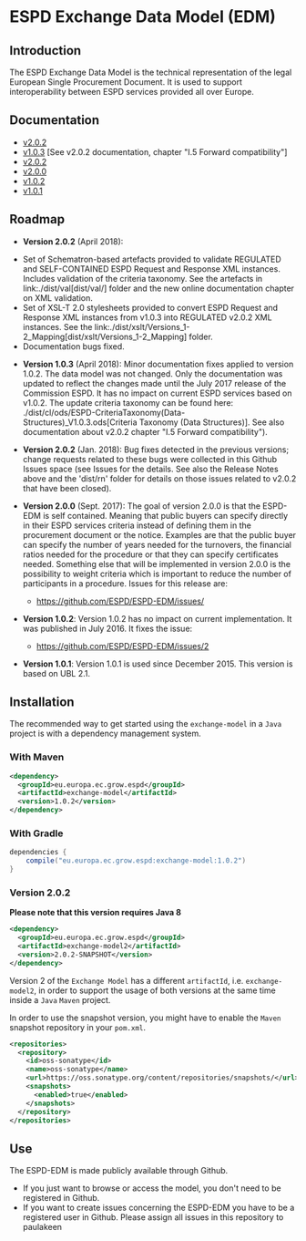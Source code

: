 # ESPD Exchange Data Model (EDM)

## Introduction

The ESPD Exchange Data Model is the technical representation of the legal European Single Procurement Document. It is used to support interoperability between ESPD services provided all over Europe.

## Documentation

* [v2.0.2](https://espd.github.io/ESPD-EDM/v2.0.2/)
* [v1.0.3](https://espd.github.io/ESPD-EDM/v2.0.2/) [See v2.0.2 documentation, chapter "I.5 Forward compatibility"]
* [v2.0.2](https://espd.github.io/ESPD-EDM/v2.0.2/)
* [v2.0.0](https://espd.github.io/ESPD-EDM/v2.0.0/)
* [v1.0.2](https://espd.github.io/ESPD-EDM/v1.0.2/)
* [v1.0.1](https://github.com/ESPD/ESPD-EDM/blob/1.0.1/docs/src/main/asciidoc/index.adoc)

## Roadmap

* **Version 2.0.2** (April 2018): 
- Set of Schematron-based artefacts provided to validate REGULATED and SELF-CONTAINED ESPD Request and Response XML instances. Includes validation of the criteria taxonomy. See the artefacts in link:./dist/val[dist/val/] folder and the new online documentation chapter on XML validation.
- Set of XSL-T 2.0 stylesheets provided to convert ESPD Request and Response XML instances from v1.0.3 into REGULATED v2.0.2 XML instances. See the link:./dist/xslt/Versions_1-2_Mapping[dist/xslt/Versions_1-2_Mapping] folder.
- Documentation bugs fixed.

* **Version 1.0.3** (April 2018): Minor documentation fixes applied to version 1.0.2. The data model was not changed.  Only the documentation was updated to reflect the changes made until the July 2017 release of the Commission ESPD. It has no impact on current ESPD services based on v1.0.2. The update criteria taxonomy can be found here: ./dist/cl/ods/ESPD-CriteriaTaxonomy(Data-Structures)_V1.0.3.ods[Criteria Taxonomy (Data Structures)]. See also documentation about v2.0.2 chapter "I.5 Forward compatibility").

* **Version 2.0.2** (Jan. 2018): Bug fixes detected in the previous versions; change requests related to these bugs were collected in this Github Issues space (see Issues for the details. See also the Release Notes above and the 'dist/rn' folder for details on those issues related to v2.0.2 that have been closed). 

* **Version 2.0.0** (Sept. 2017): The goal of version 2.0.0 is that the ESPD-EDM is self contained. Meaning that public buyers can specify directly in their ESPD services criteria instead of defining them in the procurement document or the notice. Examples are that the public buyer can specify the number of years needed for the turnovers, the financial ratios needed for the procedure or that they can specify certificates needed. Something else that will be implemented in version 2.0.0 is the possibility to weight criteria which is important to reduce the number of participants in a procedure. Issues for this release are:
  * https://github.com/ESPD/ESPD-EDM/issues/

* **Version 1.0.2**: Version 1.0.2 has no impact on current implementation. It was published in July 2016. It fixes the issue: 
  * https://github.com/ESPD/ESPD-EDM/issues/2
  
* **Version 1.0.1**: Version 1.0.1 is used since December 2015. This version is based on UBL 2.1.

## Installation

The recommended way to get started using the `exchange-model` in a `Java` project is with a dependency management system.

### With Maven

```xml
<dependency>
  <groupId>eu.europa.ec.grow.espd</groupId>
  <artifactId>exchange-model</artifactId>
  <version>1.0.2</version>
</dependency>
```

### With Gradle

```groovy
dependencies {
    compile("eu.europa.ec.grow.espd:exchange-model:1.0.2")
}
```

### Version 2.0.2

**Please note that this version requires Java 8**

```xml
<dependency>
  <groupId>eu.europa.ec.grow.espd</groupId>
  <artifactId>exchange-model2</artifactId>
  <version>2.0.2-SNAPSHOT</version>
</dependency>
```

Version 2 of the `Exchange Model` has a different `artifactId`, i.e. `exchange-model2`, in order to support 
the usage of both versions at the same time inside a `Java` `Maven` project.

In order to use the snapshot version, you might have to enable the `Maven` snapshot repository in your `pom.xml`.


```xml
<repositories>
  <repository>
    <id>oss-sonatype</id>
    <name>oss-sonatype</name>
    <url>https://oss.sonatype.org/content/repositories/snapshots/</url>
    <snapshots>
      <enabled>true</enabled>
    </snapshots>
  </repository>
</repositories>
```

## Use
The ESPD-EDM is made publicly available through Github. 
* If you just want to browse or access the model, you don't need to be registered in Github.
* If you want to create issues concerning the ESPD-EDM you have to be a registered user in Github. Please assign all issues in this repository to paulakeen

